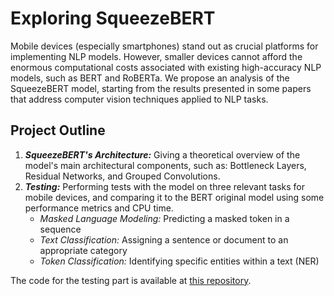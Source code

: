 # Exploring SqueezeBERT
Mobile devices (especially smartphones) stand out as crucial platforms for implementing NLP models. However, smaller devices cannot afford the enormous computational costs associated with existing high-accuracy NLP models, such as BERT and RoBERTa. We propose an analysis of the SqueezeBERT model, starting from the results presented in some papers that address computer vision techniques applied to NLP tasks. 

## Project Outline
1. ***SqueezeBERT's Architecture:*** Giving a theoretical overview of the model's main architectural components, such as: Bottleneck Layers, Residual Networks, and Grouped Convolutions. 
2. ***Testing:*** Performing tests with the model on three relevant tasks for mobile devices, and comparing it to the BERT original model using some performance metrics and CPU time.
   - *Masked Language Modeling:* Predicting a masked token in a sequence
   - *Text Classification:* Assigning a sentence or document to an appropriate category
   - *Token Classification:* Identifying specific entities within a text (NER)

The code for the testing part is available at [this repository](https://github.com/BaioSbubens/Exploring-SqueezeBERT).
